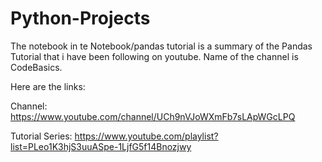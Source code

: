 # Python-Projects

The notebook in te Notebook/pandas tutorial is a summary of the Pandas Tutorial that i have been following on youtube.
Name of the channel is CodeBasics.

Here are the links:

Channel: https://www.youtube.com/channel/UCh9nVJoWXmFb7sLApWGcLPQ

Tutorial Series: https://www.youtube.com/playlist?list=PLeo1K3hjS3uuASpe-1LjfG5f14Bnozjwy
